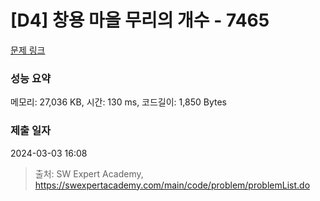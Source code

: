# [D4] 창용 마을 무리의 개수 - 7465 

[문제 링크](https://swexpertacademy.com/main/code/problem/problemDetail.do?contestProbId=AWngfZVa9XwDFAQU) 

### 성능 요약

메모리: 27,036 KB, 시간: 130 ms, 코드길이: 1,850 Bytes

### 제출 일자

2024-03-03 16:08



> 출처: SW Expert Academy, https://swexpertacademy.com/main/code/problem/problemList.do